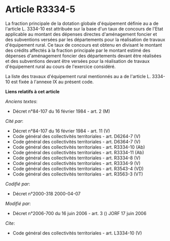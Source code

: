 # Article R3334-5

La fraction principale de la dotation globale d'équipement définie au a de l'article L. 3334-10 est attribuée sur la base
d'un taux de concours de l'Etat applicable au montant des dépenses directes d'aménagement foncier et des subventions versées
par les départements pour la réalisation de travaux d'équipement rural. Ce taux de concours est obtenu en divisant le montant
des crédits affectés à la fraction principale par le montant estimé des dépenses d'aménagement foncier des départements
devant être réalisées et des subventions devant être versées pour la réalisation de travaux d'équipement rural au cours de
l'exercice considéré. 

La liste des travaux d'équipement rural mentionnés au a de l'article L. 3334-10 est fixée à l'annexe IX au présent code.

**Liens relatifs à cet article**

_Anciens textes_:

  - Décret n°84-107 du 16 février 1984 - art. 2 (M)

_Cité par_:

  - Décret n°84-107 du 16 février 1984 - art. 11 (V)
  - Code général des collectivités territoriales - art. D6264-7 (V)
  - Code général des collectivités territoriales - art. D6364-7 (V)
  - Code général des collectivités territoriales - art. R3334-10 (Ab)
  - Code général des collectivités territoriales - art. R3334-11 (Ab)
  - Code général des collectivités territoriales - art. R3334-8 (V)
  - Code général des collectivités territoriales - art. R3334-9 (V)
  - Code général des collectivités territoriales - art. R3543-4 (VD)
  - Code général des collectivités territoriales - art. R3563-3 (VT)

_Codifié par_:

  - Décret n°2000-318 2000-04-07

_Modifié par_:

  - Décret n°2006-700 du 16 juin 2006 - art. 3 () JORF 17 juin 2006

_Cite_:

  - Code général des collectivités territoriales - art. L3334-10 (V)

